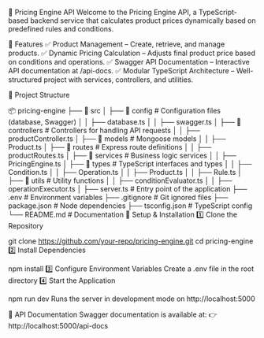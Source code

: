 📖 Pricing Engine API
Welcome to the Pricing Engine API, a TypeScript-based backend service that calculates product prices dynamically based on predefined rules and conditions.

🚀 Features
✅ Product Management – Create, retrieve, and manage products.
✅ Dynamic Pricing Calculation – Adjusts final product price based on conditions and operations.
✅ Swagger API Documentation – Interactive API documentation at /api-docs.
✅ Modular TypeScript Architecture – Well-structured project with services, controllers, and utilities.

📁 Project Structure

📦 pricing-engine
├── 📂 src
│   ├── 📂 config         # Configuration files (database, Swagger)
│   │   ├── database.ts
│   │   ├── swagger.ts
│   ├── 📂 controllers    # Controllers for handling API requests
│   │   ├── productController.ts
│   ├── 📂 models         # Mongoose models
│   │   ├── Product.ts
│   ├── 📂 routes         # Express route definitions
│   │   ├── productRoutes.ts
│   ├── 📂 services       # Business logic services
│   │   ├── PricingEngine.ts
│   ├── 📂 types          # TypeScript interfaces and types
│   │   ├── Condition.ts
│   │   ├── Operation.ts
│   │   ├── Product.ts
│   │   ├── Rule.ts
│   ├── 📂 utils          # Utility functions
│   │   ├── conditionEvaluator.ts
│   │   ├── operationExecutor.ts
│   ├── server.ts         # Entry point of the application
├── .env                  # Environment variables
├── .gitignore            # Git ignored files
├── package.json          # Node dependencies
├── tsconfig.json         # TypeScript config
└── README.md             # Documentation
📌 Setup & Installation
1️⃣ Clone the Repository

git clone https://github.com/your-repo/pricing-engine.git
cd pricing-engine
2️⃣ Install Dependencies

npm install
3️⃣ Configure Environment Variables
Create a .env file in the root directory 
4️⃣ Start the Application

npm run dev
Runs the server in development mode on http://localhost:5000

📌 API Documentation
Swagger documentation is available at:
👉 http://localhost:5000/api-docs



